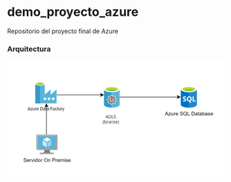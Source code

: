 # demo_proyecto_azure
Repositorio del proyecto final de Azure 

### Arquitectura
<div>
<p style = 'text-align:center;'>
<img src="https://raw.githubusercontent.com/TaylorAsprilla/demo_proyecto_azure/desarrollo/Arquitectura.png" alt="Arquitectura">
</p>
</div>
